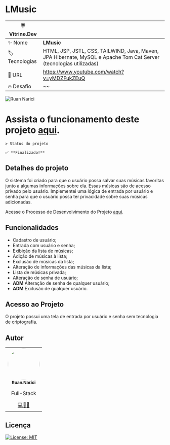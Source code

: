 # LMusic

| :placard: Vitrine.Dev |     |
| -------------  | --- |
| :sparkles: Nome        | **LMusic**
| :label: Tecnologias | HTML, JSP, JSTL, CSS, TAILWIND, Java, Maven, JPA Hibernate, MySQL e Apache Tom Cat Server (tecnologias utilizadas)
| :rocket: URL         | https://www.youtube.com/watch?v=yMDZFukZEuQ
| :fire: Desafio     | ~~

<!-- Inserir imagem com a #vitrinedev ao final do link -->
![Ruan Narici](./LMusic/assets/img/preview.gif#vitrinedev)
<h1>
Assista o funcionamento deste projeto <a href="https://www.youtube.com/watch?v=yMDZFukZEuQ">aqui</a>.
</h1>

``` 
> Status do projeto 

✅ **Finalizado!**

```
## Detalhes do projeto
O sistema foi criado para que o usuário possa salvar suas músicas favoritas junto a algumas informações sobre ela. 
Essas músicas são de acesso privado pelo usuário. Implementei uma lógica de entrada por usuário e senha para que o usuário possa ter privacidade sobre suas músicas adicionadas.

Acesse o Processo de Desenvolvimento do Projeto <a href="https://github.com/ruan-narici/LMusic/tree/main/doc_PDS">aqui</a>.


## Funcionalidades
* Cadastro de usuário;
* Entrada com usuário e senha;
* Exibição da lista de músicas;
* Adição de músicas à lista;
* Exclusão de músicas da lista;
* Alteração de informações das músicas da lista;
* Lista de músicas privada;
* Alteração de senha de usuário;
* **ADM** Alteração de senha de qualquer usuário;
* **ADM** Exclusão de qualquer usuário.

## Acesso ao Projeto
O projeto possui uma tela de entrada por usuário e senha sem tecnologia de criptografia.

## Autor
<table>
    <tr>
        <td align="center">
            <a href="https://www.linkedin.com/in/ruan-narici/" target="_blank">
                <img style="border-radius: 50%;" src="https://avatars.githubusercontent.com/u/92829669?s=400&u=946a08e899ba7da8f24022a89417e73cf926341f&v=4" width="100px;" alt=""/>
                <br />
                <sub>
                    <b>Ruan Narici</b>
                </sub>
            </a>
            <br />
            <p>Full-Stack</p>
            <a href="https://www.linkedin.com/in/ruan-narici/" title="Ruan Narici" target="_blank">💻👨‍💻</a>
        </td>
    </tr>
</table>

## Licença

[![License: MIT](https://img.shields.io/badge/License-MIT-green.svg)](https://opensource.org/licenses/MIT)

